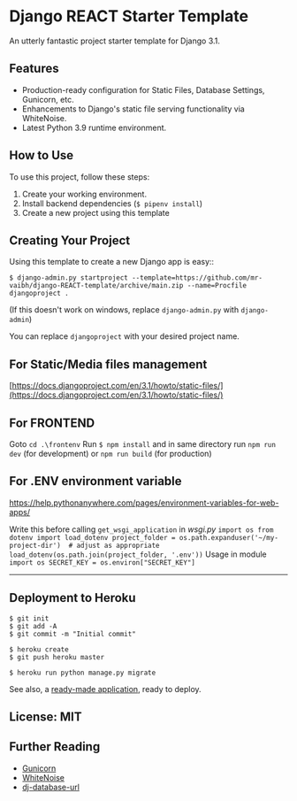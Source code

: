 # Django REACT Starter Template

An utterly fantastic project starter template for Django 3.1.

## Features

- Production-ready configuration for Static Files, Database Settings, Gunicorn, etc.
- Enhancements to Django's static file serving functionality via WhiteNoise.
- Latest Python 3.9 runtime environment.

## How to Use

To use this project, follow these steps:

1. Create your working environment.
2. Install backend dependencies (`$ pipenv install`)
3. Create a new project using this template

## Creating Your Project

Using this template to create a new Django app is easy::

    $ django-admin.py startproject --template=https://github.com/mr-vaibh/django-REACT-template/archive/main.zip --name=Procfile djangoproject .

(If this doesn't work on windows, replace `django-admin.py` with `django-admin`)

You can replace ``djangoproject`` with your desired project name.

## For Static/Media files management
[https://docs.djangoproject.com/en/3.1/howto/static-files/](https://docs.djangoproject.com/en/3.1/howto/static-files/)

## For FRONTEND
Goto `cd .\frontenv`
Run `$ npm install`
and in same directory run `npm run dev` (for development) or `npm run build` (for production)

## For .ENV environment variable
https://help.pythonanywhere.com/pages/environment-variables-for-web-apps/

Write this before calling `get_wsgi_application` in _wsgi.py_
``import os
from dotenv import load_dotenv
project_folder = os.path.expanduser('~/my-project-dir')  # adjust as appropriate
load_dotenv(os.path.join(project_folder, '.env'))``
Usage in module
``import os
SECRET_KEY = os.environ["SECRET_KEY"]``


---

## Deployment to Heroku

    $ git init
    $ git add -A
    $ git commit -m "Initial commit"

    $ heroku create
    $ git push heroku master

    $ heroku run python manage.py migrate

See also, a [ready-made application](https://github.com/heroku/python-getting-started), ready to deploy.


## License: MIT

## Further Reading

- [Gunicorn](https://warehouse.python.org/project/gunicorn/)
- [WhiteNoise](https://warehouse.python.org/project/whitenoise/)
- [dj-database-url](https://warehouse.python.org/project/dj-database-url/)
